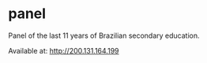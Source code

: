# panel
Panel of the last 11 years of Brazilian secondary education.


Available at: http://200.131.164.199



